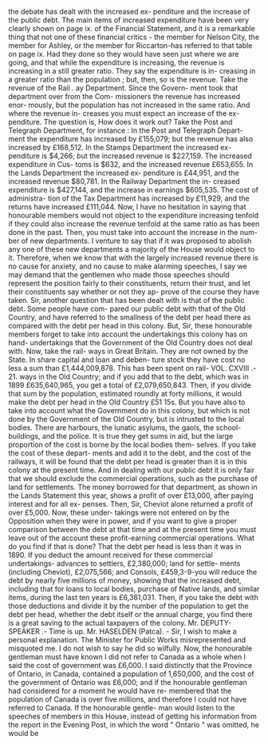 the debate has dealt with the increased ex- penditure and the increase of the public debt. The main items of increased expenditure have been very clearly shown on page ix. of the Financial Statement, and it is a remarkable thing that not one of these financial critics - the member for Nelson City, the member for Ashley, or the member for Riccarton-has referred to that table on page ix. Had they done so they would have seen just where we are going, and that while the expenditure is increasing, the revenue is increasing in a still greater ratio. They say the expenditure is in- creasing in a greater ratio than the population ; but, then, so is the revenue. Take the revenue of the Rail . ay Department. Since the Govern- ment took that department over from the Com- missioners the revenue has increased enor- mously, but the population has not increased in the same ratio. And where the revenue in- creases you must expect an increase of the ex- penditure. The question is, How does it work out? Take the Post and Telegraph Department, for instance : In the Post and Telegraph Depart- ment the expenditure has increased by £155,079; but the revenue has also increased by £168,512. In the Stamps Department the increased ex- penditure is $4,266; but the increased revenue is $227,159. The increased expenditure in Cus- toms is $632, and the increased revenue £653,655. In the Lands Department the increased ex- penditure is £44,951, and the increased revenue $80,781. In the Railway Department the in- creased expenditure is $427,144, and the increase in earnings $605,535. The cost of administra- tion of the Tax Department has increased by £11,929, and the returns have increased £111,044. Now, I have no hesitation in saying that honourable members would not object to the expenditure increasing tenfold if they could also increase the revenue tenfold at the same ratio as has been done in the past. Then, you must take into account the increase in the num- ber of new departments. I venture to say that if it was proposed to abolish any one of these new departments a majority of the House would object to it. Therefore, when we know that with the largely increased revenue there is no cause for anxiety, and no cause to make alarming speeches, I say we may demand that the gentlemen who made those speeches should represent the position fairly to their constituents, return their trust, and let their constituents say whether or not they ap- prove of the course they have taken. Sir, another question that has been dealt with is that of the public debt. Some people have com- pared our public debt with that of the Old Country, and have referred to the smallness of the debt per head there as compared with the debt per head in this colony. But, Sir, these honourable members forget to take into account the undertakings this colony has on hand- undertakings that the Government of the Old Country does not deal with. Now, take the rail- ways in Great Britain. They are not owned by the State. In share capital and loan and deben- ture stock they have cost no less a sum than £1,444,009,878. This has been spent on rail- VOL. CXVIII .- 21. ways in the Old Country; and if you add that to the debt, which was in 1899 £635,640,965, you get a total of £2,079,650,843. Then, if you divide that sum by the population, estimated roundly at forty millions, it would make the debt per head in the Old Country £51 15s. But you have also to take into account what the Government do in this colony, but which is not done by the Government of the Old Country, but is intrusted to the local bodies. There are harbours, the lunatic asylums, the gaols, the school-buildings, and the police. It is true they get sums in aid, but the large proportion of the cost is borne by the local bodies them- selves. If you take the cost of these depart- ments and add it to the debt, and the cost of the railways, it will be found that the debt per head is greater than it is in this colony at the present time. And in dealing with our public debt it is only fair that we should exclude the commercial operations, such as the purchase of land for settlements. The money borrowed for that department, as shown in the Lands Statement this year, shows a profit of over £13,000, after paying interest and for all ex- penses. Then, Sir, Cheviot alone returned a profit of over £5,000. Now, these under- takings were not entered on by the Opposition when they were in power, and if you want to give a proper comparison between the debt at that time and at the present time you must leave out of the account these profit-earning commercial operations. What do you find if that is done? That the debt per head is less than it was in 1890. If you deduct the amount received for these commercial undertakings- advances to settlers, £2,380,000; land for settle- ments (including Cheviot), £2,075,566; and Consols, £459,3-9-you will reduce the debt by nearly five millions of money, showing that the increased debt, including that for loans to local bodies, purchase of Native lands, and similar items, during the last ten years is £6,361,031. Then, if you take the debt with those deductions and divide it by the number of the population to get the debt per head, whether the debt itself or the annual charge, you find there is a great saving to the actual taxpayers of the colony. Mr. DEPUTY-SPEAKER .- Time is up. Mr. HASELDEN (Patca). - Sir, I wish to make a personal explanation. The Minister for Public Works misrepresented and misquoted me. I do not wish to say he did so wilfully. Now, the honourable gentleman must have known I did not refer to Canada as a whole when I said the cost of government was £6,000. I said distinctly that the Province of Ontario, in Canada, contained a population of 1,650,000, and the cost of the government of Ontario was £6,000; and if the honourable gentleman had considered for a moment he would have re- membered that the population of Canada is over five millions, and therefore I could not have referred to Canada. If the honourable gentle- man would listen to the speeches of members in this House, instead of getting his information from the report in the Evening Post, in which the word " Ontario " was omitted, he would be 